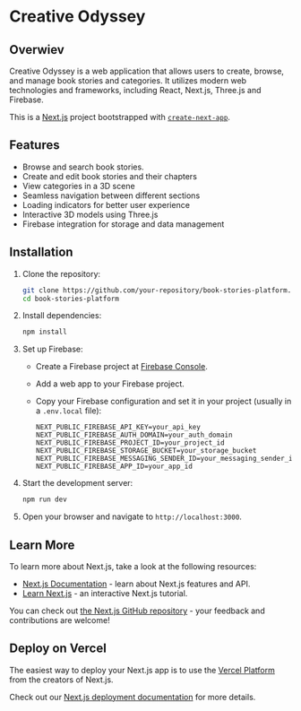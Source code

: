 # Creative Odyssey

## Overwiev

Creative Odyssey is a web application that allows users to create, browse, and manage book stories and categories. It utilizes modern web technologies and frameworks, including React, Next.js, Three.js and Firebase.

This is a [Next.js](https://nextjs.org/) project bootstrapped with [`create-next-app`](https://github.com/vercel/next.js/tree/canary/packages/create-next-app).

## Features

- Browse and search book stories.
- Create and edit book stories and their chapters
- View categories in a 3D scene
- Seamless navigation between different sections
- Loading indicators for better user experience
- Interactive 3D models using Three.js
- Firebase integration for storage and data management

## Installation

1. Clone the repository:

    ```bash
    git clone https://github.com/your-repository/book-stories-platform.git
    cd book-stories-platform
    ```

2. Install dependencies:

    ```bash
    npm install
    ```

3. Set up Firebase:

    - Create a Firebase project at [Firebase Console](https://console.firebase.google.com/).
    - Add a web app to your Firebase project.
    - Copy your Firebase configuration and set it in your project (usually in a `.env.local` file):

      ```env
      NEXT_PUBLIC_FIREBASE_API_KEY=your_api_key
      NEXT_PUBLIC_FIREBASE_AUTH_DOMAIN=your_auth_domain
      NEXT_PUBLIC_FIREBASE_PROJECT_ID=your_project_id
      NEXT_PUBLIC_FIREBASE_STORAGE_BUCKET=your_storage_bucket
      NEXT_PUBLIC_FIREBASE_MESSAGING_SENDER_ID=your_messaging_sender_id
      NEXT_PUBLIC_FIREBASE_APP_ID=your_app_id
      ```

4. Start the development server:

    ```bash
    npm run dev
    ```

5. Open your browser and navigate to `http://localhost:3000`.

## Learn More

To learn more about Next.js, take a look at the following resources:

- [Next.js Documentation](https://nextjs.org/docs) - learn about Next.js features and API.
- [Learn Next.js](https://nextjs.org/learn) - an interactive Next.js tutorial.

You can check out [the Next.js GitHub repository](https://github.com/vercel/next.js/) - your feedback and contributions are welcome!

## Deploy on Vercel

The easiest way to deploy your Next.js app is to use the [Vercel Platform](https://vercel.com/new?utm_medium=default-template&filter=next.js&utm_source=create-next-app&utm_campaign=create-next-app-readme) from the creators of Next.js.

Check out our [Next.js deployment documentation](https://nextjs.org/docs/deployment) for more details.
